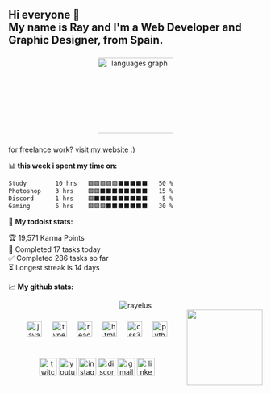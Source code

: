 <h2 align="left">Hi everyone 👋<br>My name is Ray and I'm a Web Developer and Graphic Designer, from Spain.</h2>

###

<div align="center">
  <img src="https://github-readme-stats.vercel.app/api/top-langs?username=Rayelus5&locale=en&hide_title=false&layout=compact&card_width=320&langs_count=5&theme=dracula&hide_border=false" height="150" alt="languages graph"  />
</div>

###
for freelance work? visit [my website](https://rayelus.com) :)

📊 **this week i spent my time on:**
<!--START_SECTION:waka-->

```txt
Study        10 hrs   🟩🟩🟩🟩🟩⬛⬛⬛⬛⬛   50 %
Photoshop    3 hrs    🟩🟩⬛⬛⬛⬛⬛⬛⬛⬛   15 %
Discord      1 hrs    🟩⬛⬛⬛⬛⬛⬛⬛⬛⬛    5 %
Gaming       6 hrs    🟩🟩🟩⬛⬛⬛⬛⬛⬛⬛   30 %
```

<!--END_SECTION:waka-->

<!--if you like what i do, maybe consider buying me a coffee/tea 🥺👉👈

<a href="https://www.buymeacoffee.com/" target="_blank"><img src="https://cdn.buymeacoffee.com/buttons/v2/default-red.png" alt="Buy Me A Coffee" width="150" ></a>-->

🚧 **My todoist stats:**
<!-- TODO-IST:START -->
🏆  19,571 Karma Points           
🌸  Completed 17 tasks today           
✅  Completed 286 tasks so far           
⏳  Longest streak is 14 days
<!-- TODO-IST:END -->


📈 **My github stats:**

<p align="center"> <img src="https://github-readme-stats.vercel.app/api?username=rayelus5&show_icons=true&theme=gotham" alt="rayelus" />





<br>
<img align="right" height="150" src="https://external-content.duckduckgo.com/iu/?u=https%3A%2F%2Fmedia.tenor.com%2F8HaTOA3o0OoAAAAi%2Fpixel-cat.gif&f=1&nofb=1&ipt=70b99d9d2485b381fc65bec62248f86754a9818a35fd767b7bf5e458f85b3a5d&ipo=images"  />

###

<div align="center">
  <img src="https://cdn.jsdelivr.net/gh/devicons/devicon/icons/javascript/javascript-original.svg" height="30" alt="javascript logo"  />
  <img width="12" />
  <img src="https://cdn.jsdelivr.net/gh/devicons/devicon/icons/typescript/typescript-original.svg" height="30" alt="typescript logo"  />
  <img width="12" />
  <img src="https://cdn.jsdelivr.net/gh/devicons/devicon/icons/react/react-original.svg" height="30" alt="react logo"  />
  <img width="12" />
  <img src="https://cdn.jsdelivr.net/gh/devicons/devicon/icons/html5/html5-original.svg" height="30" alt="html5 logo"  />
  <img width="12" />
  <img src="https://cdn.jsdelivr.net/gh/devicons/devicon/icons/css3/css3-original.svg" height="30" alt="css3 logo"  />
  <img width="12" />
  <img src="https://cdn.jsdelivr.net/gh/devicons/devicon/icons/python/python-original.svg" height="30" alt="python logo"  />
</div>

###
<br>
<div align="center">
  <a href="https://rayelus.com"><img src="https://img.shields.io/static/v1?message=My Website&logo=global&label=&color=9146FF&logoColor=white&labelColor=&style=for-the-badge" height="35" alt="twitch logo"  /></a>
  <a href="https://youtube.com/@rayelus"><img src="https://img.shields.io/static/v1?message=Youtube&logo=youtube&label=&color=FF0000&logoColor=white&labelColor=&style=for-the-badge" height="35" alt="youtube logo"  /></a>
  <a href="https://www.instagram.com/rayelus.es"><img src="https://img.shields.io/static/v1?message=Instagram&logo=instagram&label=&color=E4405F&logoColor=white&labelColor=&style=for-the-badge" height="35" alt="instagram logo"  /></a>
  <a href="https://discord.com/users/699293678354825217"><img src="https://img.shields.io/static/v1?message=Discord&logo=discord&label=&color=7289DA&logoColor=white&labelColor=&style=for-the-badge" height="35" alt="discord logo"  /></a>
  <a href="https://rayelus.com/portfolio/index.html#contact"><img src="https://img.shields.io/static/v1?message=Gmail&logo=gmail&label=&color=D14836&logoColor=white&labelColor=&style=for-the-badge" height="35" alt="gmail logo"  /></a>
  <a href="https://www.linkedin.com/in/rayelus/"><img src="https://img.shields.io/static/v1?message=LinkedIn&logo=linkedin&label=&color=0077B5&logoColor=white&labelColor=&style=for-the-badge" height="35" alt="linkedin logo"  /></a>
</div>

###

<br clear="both">

###

